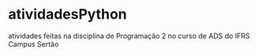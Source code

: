 # atividadesPython
atividades feitas na disciplina de Programação 2 no curso de ADS do IFRS Campus Sertão
